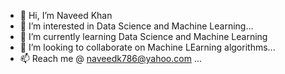 - 👋 Hi, I’m Naveed Khan
- 👀 I’m interested in Data Science and Machine Learning...
- 🌱 I’m currently learning Data Science and Machine Learning
- 💞️ I’m looking to collaborate on Machine LEarning algorithms...
- 📫 Reach me @ naveedk786@yahoo.com ...

<!---
naveedk786/naveedk786 is a ✨ special ✨ repository because its `README.md` (this file) appears on your GitHub profile.
You can click the Preview link to take a look at your changes.
--->
